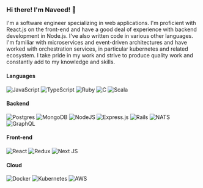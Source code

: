 ### Hi there! I'm Naveed! 👋

I'm a software engineer specializing in web applications. I'm proficient with React.js on the front-end and have a good deal of experience with backend development in Node.js. I've also written code in various other languages. I'm familiar with microservices and event-driven architectures and have worked with orchestration services, in particular kubernetes and related ecosystem. I take pride in my work and strive to produce quality work and constantly add to my knowledge and skills.

#### Languages
<img alt="JavaScript" src="https://img.shields.io/badge/javascript-%23323330.svg?&style=for-the-badge&logo=javascript&logoColor=%23F7DF1E"/> <img alt="TypeScript" src="https://img.shields.io/badge/typescript-%23007ACC.svg?&style=for-the-badge&logo=typescript&logoColor=white"/> <img alt="Ruby" src="https://img.shields.io/badge/ruby-%23CC342D.svg?&style=for-the-badge&logo=ruby&logoColor=white"/> <img alt="C" src="https://img.shields.io/badge/c-%2300599C.svg?&style=for-the-badge&logo=c&logoColor=white"/> <img alt="Scala" src="https://img.shields.io/badge/scala-%23DC322F.svg?&style=for-the-badge&logo=scala&logoColor=white"/>

#### Backend
<img alt="Postgres" src ="https://img.shields.io/badge/postgres-%23316192.svg?&style=for-the-badge&logo=postgresql&logoColor=white"/>
<img alt="MongoDB" src ="https://img.shields.io/badge/MongoDB-%234ea94b.svg?&style=for-the-badge&logo=mongodb&logoColor=white"/>
<img alt="NodeJS" src="https://img.shields.io/badge/node.js-%2343853D.svg?&style=for-the-badge&logo=node.js&logoColor=white"/>
<img alt="Express.js" src="https://img.shields.io/badge/express.js-%23404d59.svg?&style=for-the-badge"/>
<img alt="Rails" src="https://img.shields.io/badge/rails-%23CC0000.svg?&style=for-the-badge&logo=ruby-on-rails&logoColor=white"/>
<img alt="NATS" src="https://camo.githubusercontent.com/577068382314c3bcb6f35e5a26a776d8c5a1e3727cb7380b801c355a65406319/68747470733a2f2f696d672e736869656c64732e696f2f62616467652f2d4e4154532d3844433533452e7376673f267374796c653d666f722d7468652d6261646765e"/>
<img alt="GraphQL" src="https://img.shields.io/badge/-GraphQL-E10098?style=for-the-badge&logo=graphql"/>

#### Front-end
<img alt="React" src="https://img.shields.io/badge/react-%2320232a.svg?&style=for-the-badge&logo=react&logoColor=%2361DAFB"/>
<img alt="Redux" src="https://img.shields.io/badge/redux-%23593d88.svg?&style=for-the-badge&logo=redux&logoColor=white"/>
<img alt="Next JS" src="https://img.shields.io/badge/nextjs-%23000000.svg?&style=for-the-badge&logo=next.js&logoColor=white"/>

#### Cloud
<img alt="Docker" src="https://img.shields.io/badge/docker-%230db7ed.svg?&style=for-the-badge&logo=docker&logoColor=white"/>
<img alt="Kubernetes" src="https://img.shields.io/badge/kubernetes-%23326ce5.svg?&style=for-the-badge&logo=kubernetes&logoColor=white"/>
<img alt="AWS" src="https://img.shields.io/badge/AWS-%23FF9900.svg?&style=for-the-badge&logo=amazon-aws&logoColor=white"/>

